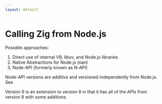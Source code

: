 ```yaml
---
layout: default
---
```

# Calling Zig from Node.js

<Transform scale="1">

Possible approaches:

1. Direct use of internal V8, libuv, and Node.js libraries
1. Native Abstractions for Node.js (nan)
1. Node-API (formerly known as N-API)

Node-API versions are additive and versioned independently from Node.js. See <Anchor href="https://nodejs.org/api/n-api.html#node-api-version-matrix" text="Node-API version matrix" />

Version 9 is an extension to version 8 in that it has all of the APIs from version 8 with some additions.

<Citation
  citeHref="https://nodejs.org/api/addons.html#c-addons"
  citeText='Node.js documentation'>
  <template v-slot:quote>
    <p slot="quote">Unless there is a need for direct access to functionality which is not exposed by Node-API, use <b class="color:accent">Node-API</b>.</p>
  </template>
</Citation>

</Transform>

<!--
Although Node-API provides an ABI stability guarantee, other parts of Node.js
do not, and any external libraries used from the addon may not.

Node-API is backward and forward compatible.

Node-API versions are additive, no semantic versioning => no breaking changes.

A native addon author can take advantage of the Node-API forward compatibility
guarantee by ensuring that the addon makes use only of APIs defined in
node_api.h and data structures and constants defined in node_api_types.h.
-->
